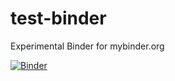 # test-binder
Experimental Binder for mybinder.org

[![Binder](https://mybinder.org/badge_logo.svg)](https://mybinder.org/v2/gh/elizabeas/test-binder/HEAD)
